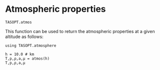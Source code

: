 # Atmospheric properties

```@docs
TASOPT.atmos
```
This function can be used to return the atmospheric properties at a given altitude as follows:
```@setup atmos
using TASOPT.atmosphere
```
```@example atmos
h = 10.0 # km
T,p,ρ,a,μ = atmos(h)
T,p,ρ,a,μ
```